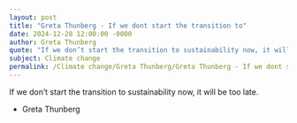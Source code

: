 ```yaml
---
layout: post
title: "Greta Thunberg - If we dont start the transition to"
date: 2024-12-28 12:00:00 -0000
author: Greta Thunberg
quote: "If we don’t start the transition to sustainability now, it will be too late."
subject: Climate change
permalink: /Climate change/Greta Thunberg/Greta Thunberg - If we dont start the transition to
---
```


If we don’t start the transition to sustainability now, it will be too late.

- Greta Thunberg
